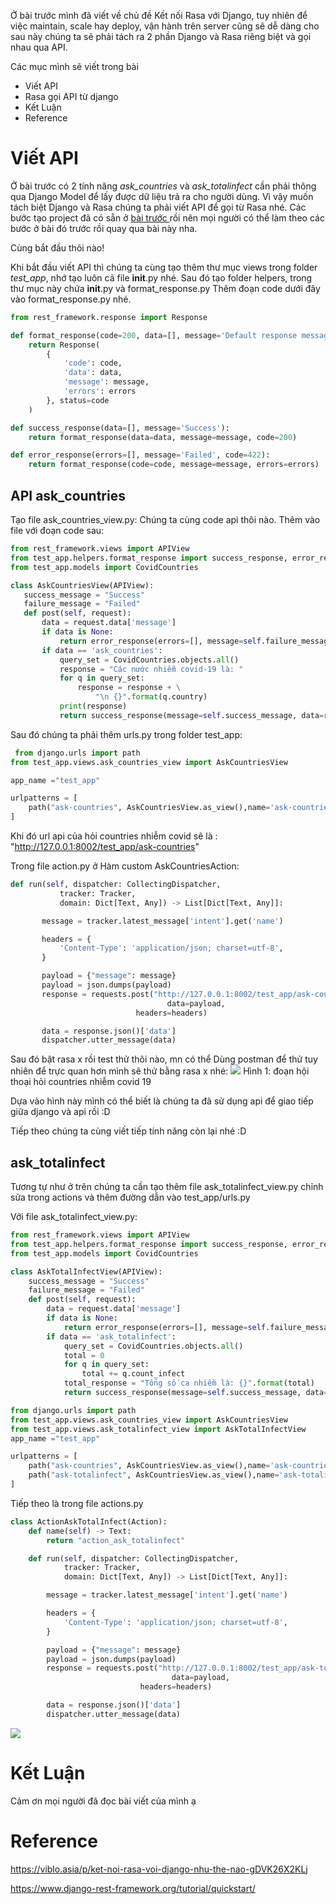 Ở bài trước [](https://viblo.asia/p/ket-noi-rasa-voi-django-nhu-the-nao-gDVK26X2KLj) mình đã viết về chủ đề Kết nối Rasa với Django, tuy nhiên để việc maintain, scale hay deploy, vận hành trên server cũng sẽ dễ dàng  cho sau này chúng ta sẽ phải tách ra 2 phần Django và Rasa riêng biệt và gọi nhau qua API. 

Các mục mình sẽ viết trong bài 
* Viết API 
*  Rasa gọi API từ django 
*  Kết Luận
* Reference 

# Viết API 
Ở bài trước có 2 tính năng *ask_countries* và *ask_totalinfect*  cần phải thông qua Django Model để lấy được dữ liệu trả ra cho  người dùng. Vì vậy muốn tách biệt Django và Rasa  chúng ta phải viết API để gọi từ Rasa nhé. Các bước tạo project đã có sẵn ở [bài trước ](https://viblo.asia/p/ket-noi-rasa-voi-django-nhu-the-nao-gDVK26X2KLj) rồi nên mọi người có thể làm theo các bước ở bài đó trước rồi quay qua bài này nha. 

Cùng bắt đầu thôi nào!

Khi bắt đầu viết API thì chúng ta cùng tạo thêm thư mục views trong folder *test_app*, nhớ tạo luôn cả file __init__.py nhé. Sau đó tạo folder helpers, trong thư mục này chứa __init__.py và format_response.py 
Thêm đoạn code dưới đây vào format_response.py nhé.
```python:format_response.py
from rest_framework.response import Response

def format_response(code=200, data=[], message='Default response message', errors=[]):
    return Response(
        {
            'code': code,
            'data': data,
            'message': message,
            'errors': errors
        }, status=code
    )

def success_response(data=[], message='Success'):
    return format_response(data=data, message=message, code=200)

def error_response(errors=[], message='Failed', code=422):
    return format_response(code=code, message=message, errors=errors)

```

## API ask_countries

Tạo file ask_countries_view.py: 
 Chúng ta cùng code api thôi nào.
 Thêm vào file với đoạn code sau: 
 ```python:ask_countries_view.py
 from rest_framework.views import APIView
from test_app.helpers.format_response import success_response, error_response
from test_app.models import CovidCountries

class AskCountriesView(APIView):
    success_message = "Success"
    failure_message = "Failed"
    def post(self, request):
        data = request.data['message']
        if data is None:
            return error_response(errors=[], message=self.failure_message)
        if data == 'ask_countries':
            query_set = CovidCountries.objects.all()
            response = "Các nước nhiễm covid-19 là: "
            for q in query_set:
                response = response + \
                    "\n {}".format(q.country)
            print(response)
            return success_response(message=self.success_message, data=response)
 ```

 Sau đó chúng ta phải thêm urls.py trong folder test_app: 
```python:test_app/urls.py
 from django.urls import path
from test_app.views.ask_countries_view import AskCountriesView

app_name ="test_app"

urlpatterns = [
    path("ask-countries", AskCountriesView.as_view(),name='ask-countries'),
]
```

Khi đó url api của hỏi countries nhiễm covid sẽ là :  "http://127.0.0.1:8002/test_app/ask-countries"

 Trong file action.py ở Hàm custom AskCountriesAction: 

 ```python:action.py
 def run(self, dispatcher: CollectingDispatcher,
            tracker: Tracker,
            domain: Dict[Text, Any]) -> List[Dict[Text, Any]]:

        message = tracker.latest_message['intent'].get('name')

        headers = {
            'Content-Type': 'application/json; charset=utf-8',
        }

        payload = {"message": message}
        payload = json.dumps(payload)
        response = requests.post("http://127.0.0.1:8002/test_app/ask-countries",
                                    data=payload,
                             headers=headers)

        data = response.json()['data']
        dispatcher.utter_message(data)

 ```

 Sau đó  bật  rasa x rồi test thử thôi nào, mn có thể  Dùng postman để thử tuy nhiên để trực quan hơn mình sẽ thử bằng  rasa x nhé: 
 ![](https://images.viblo.asia/2c4b7f2f-840a-4b3d-b6f5-678734a109a2.PNG)
Hình 1: đoạn hội thoại hỏi countries nhiễm covid 19 

Dựa vào hình này mình có thể biết là chúng ta đã sử dụng api để giao tiếp giữa django và api rồi :D 

Tiếp theo chúng ta cùng viết tiếp tính năng còn lại nhé :D 

## ask_totalinfect

Tương tự như ở trên chúng ta cần tạo thêm file ask_totalinfect_view.py chỉnh sửa trong actions và thêm đường dẫn vào test_app/urls.py

Với file ask_totalinfect_view.py: 

```python:ask_totalinfect_view.py
from rest_framework.views import APIView
from test_app.helpers.format_response import success_response, error_response
from test_app.models import CovidCountries

class AskTotalInfectView(APIView):
    success_message = "Success"
    failure_message = "Failed"
    def post(self, request):
        data = request.data['message']
        if data is None:
            return error_response(errors=[], message=self.failure_message)
        if data == 'ask_totalinfect':
            query_set = CovidCountries.objects.all()
            total = 0 
            for q in query_set:
                total += q.count_infect
            total_response = "Tổng số ca nhiễm là: {}".format(total)
            return success_response(message=self.success_message, data=total_response)
```

```python:test_app/urls.py
from django.urls import path
from test_app.views.ask_countries_view import AskCountriesView
from test_app.views.ask_totalinfect_view import AskTotalInfectView
app_name ="test_app"

urlpatterns = [
    path("ask-countries", AskCountriesView.as_view(),name='ask-countries'),
    path("ask-totalinfect", AskCountriesView.as_view(),name='ask-totalinfect'),
]

```

Tiếp theo là trong file actions.py

```python:actions.py
class ActionAskTotalInfect(Action):
    def name(self) -> Text:
        return "action_ask_totalinfect"

    def run(self, dispatcher: CollectingDispatcher,
            tracker: Tracker,
            domain: Dict[Text, Any]) -> List[Dict[Text, Any]]:

        message = tracker.latest_message['intent'].get('name')

        headers = {
            'Content-Type': 'application/json; charset=utf-8',
        }

        payload = {"message": message}
        payload = json.dumps(payload)
        response = requests.post("http://127.0.0.1:8002/test_app/ask-totalinfect",
                                    data=payload,
                             headers=headers)

        data = response.json()['data']
        dispatcher.utter_message(data)
```

![](https://images.viblo.asia/8f874110-e8fb-4089-bcc4-918deb913740.PNG)

# Kết Luận 
Cảm ơn mọi người đã đọc bài viết của mình ạ

# Reference
https://viblo.asia/p/ket-noi-rasa-voi-django-nhu-the-nao-gDVK26X2KLj

https://www.django-rest-framework.org/tutorial/quickstart/